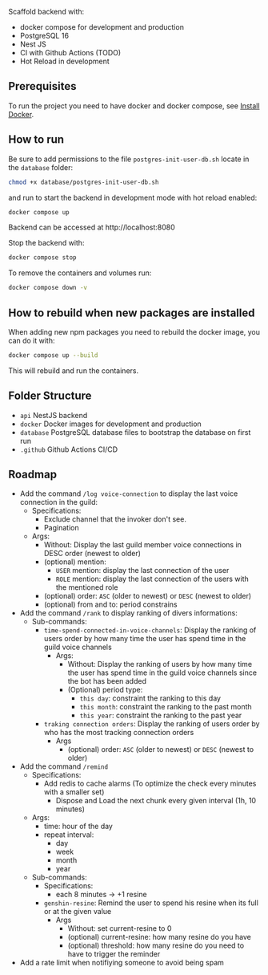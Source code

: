 Scaffold backend with:
- docker compose for development and production
- PostgreSQL 16
- Nest JS
- CI with Github Actions (TODO)
- Hot Reload in development

## Prerequisites

To run the project you need to have docker and docker compose, see [Install Docker](https://docs.docker.com/engine/install/).


## How to run

Be sure to add permissions to the file `postgres-init-user-db.sh` locate in the `database` folder:
```bash
chmod +x database/postgres-init-user-db.sh
```

and run to start the backend in development mode with hot reload enabled:
```bash
docker compose up
```

Backend can be accessed at http://localhost:8080

Stop the backend with:
```bash
docker compose stop
```

To remove the containers and volumes run:
```bash
docker compose down -v
```

## How to rebuild when new packages are installed

When adding new npm packages you need to rebuild the docker image, you can do it with:
```bash
docker compose up --build
```

This will rebuild and run the containers.

## Folder Structure

- `api` NestJS backend
- `docker` Docker images for development and production
- `database` PostgreSQL database files to bootstrap the database on first run
- `.github` Github Actions CI/CD

## Roadmap
- Add the command `/log voice-connection` to display the last voice connection in the guild:
  - Specifications:
    - Exclude channel that the invoker don't see.
    - Pagination
  - Args:
    - Without: Display the last guild member voice connections in DESC order (newest to older)
    - (optional) mention: 
      - `USER` mention: display the last connection of the user
      - `ROLE` mention: display the last connection of the users with the mentioned role
    - (optional) order: `ASC` (older to newest) or `DESC` (newest to older)
    - (optional) from and to: period constrains
- Add the command `/rank` to display ranking of divers informations:
  - Sub-commands: 
    - `time-spend-connected-in-voice-channels`:  Display the ranking of users order by how many time the user has spend time in the guild voice channels
      - Args:
        - Without: Display the ranking of users by how many time the user has spend time in the guild voice channels since the bot has been added
        - (Optional) period type:
          - `this day`: constraint the ranking to this day
          - `this month`: constraint the ranking to the past month
          - `this year`: constraint the ranking to the past year
    - `traking connection orders`: Display the ranking of users order by who has the most tracking connection orders
      - Args
        - (optional) order: `ASC` (older to newest) or `DESC` (newest to older)
- Add the command `/remind`
  - Specifications:
    - Add redis to cache alarms (To optimize the check every minutes with a smaller set)
      - Dispose and Load the next chunk every given interval (1h, 10 minutes)
  - Args:
    - time: hour of the day
    - repeat interval: 
      - day
      - week
      - month
      - year
  - Sub-commands:
    - Specifications:
      - each 8 minutes -> +1 resine
    - `genshin-resine`: Remind the user to spend his resine when its full or at the given value
      - Args
        - Without: set current-resine to 0
        - (optional) current-resine: how many resine do you have
        - (optional) threshold: how many resine do you need to have to trigger the reminder
- Add a rate limit when notifiying someone to avoid being spam